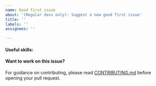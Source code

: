 ```yaml
---
name: Good first issue
about: '(Regular devs only): Suggest a new good first issue'
title: ''
labels: ''
assignees: ''

---
```


<!-- Needs the label "good first issue" assigned manually before or after opening -->

<!-- A good first issue is an uncontroversial issue, that has a relatively unique and obvious solution -->

<!-- Motivate the issue and explain the solution briefly -->

#### Useful skills:

<!-- (For example, “std::thread”, “Qt5 GUI and async GUI design” or “basic understanding of Namecoin mining and the Namecoin Core RPC interface”.) -->

#### Want to work on this issue?

For guidance on contributing, please read [CONTRIBUTING.md](https://github.com/namecoin/namecoin-core/blob/master/CONTRIBUTING.md) before opening your pull request.
